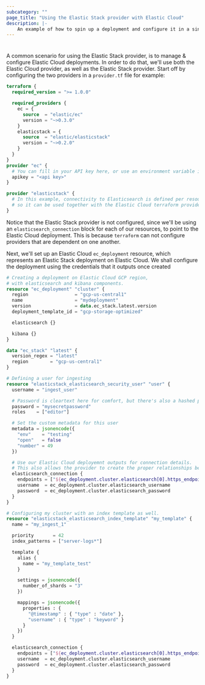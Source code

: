```yaml
---
subcategory: ""
page_title: "Using the Elastic Stack provider with Elastic Cloud"
description: |-
    An example of how to spin up a deployment and configure it in a single plan.
---
```


# 

A common scenario for using the Elastic Stack provider, is to manage & configure Elastic Cloud deployments.
In order to do that, we'll use both the Elastic Cloud provider, as well as the Elastic Stack provider.
Start off by configuring the two providers in a `provider.tf` file for example:

```terraform
terraform {
  required_version = ">= 1.0.0"

  required_providers {
    ec = {
      source  = "elastic/ec"
      version = "~>0.3.0"
    }
    elasticstack = {
      source  = "elastic/elasticstack"
      version = "~>0.2.0"
    }
  }
}
provider "ec" {
  # You can fill in your API key here, or use an environment variable instead
  apikey = "<api key>"
}

provider "elasticstack" {
  # In this example, connectivity to Elasticsearch is defined per resource,
  # so it can be used together with the Elastic Cloud terraform provider.
}
```

Notice that the Elastic Stack  provider is not configured, since we'll be using an `elasticsearch_connection` block
for each of our resources, to point to the Elastic Cloud deployment. This is because `terraform` can not configure providers that are dependent on one another.

Next, we'll set up an Elastic Cloud `ec_deployment` resource, which represents an Elastic Stack deployment on Elastic Cloud.
We shall configure the deployment using the credentials that it outputs once created

```terraform
# Creating a deployment on Elastic Cloud GCP region,
# with elasticsearch and kibana components.
resource "ec_deployment" "cluster" {
  region                 = "gcp-us-central1"
  name                   = "mydeployment"
  version                = data.ec_stack.latest.version
  deployment_template_id = "gcp-storage-optimized"

  elasticsearch {}

  kibana {}
}

data "ec_stack" "latest" {
  version_regex = "latest"
  region        = "gcp-us-central1"
}

# Defining a user for ingesting
resource "elasticstack_elasticsearch_security_user" "user" {
  username = "ingest_user"

  # Password is cleartext here for comfort, but there's also a hashed password option
  password = "mysecretpassword"
  roles    = ["editor"]

  # Set the custom metadata for this user
  metadata = jsonencode({
    "env"    = "testing"
    "open"   = false
    "number" = 49
  })

  # Use our Elastic Cloud deployemnt outputs for connection details.
  # This also allows the provider to create the proper relationships between the two resources.
  elasticsearch_connection {
    endpoints = ["${ec_deployment.cluster.elasticsearch[0].https_endpoint}"]
    username  = ec_deployment.cluster.elasticsearch_username
    password  = ec_deployment.cluster.elasticsearch_password
  }
}

# Configuring my cluster with an index template as well.
resource "elasticstack_elasticsearch_index_template" "my_template" {
  name = "my_ingest_1"

  priority       = 42
  index_patterns = ["server-logs*"]

  template {
    alias {
      name = "my_template_test"
    }

    settings = jsonencode({
      number_of_shards = "3"
    })

    mappings = jsonencode({
      properties : {
        "@timestamp" : { "type" : "date" },
        "username" : { "type" : "keyword" }
      }
    })
  }

  elasticsearch_connection {
    endpoints = ["${ec_deployment.cluster.elasticsearch[0].https_endpoint}"]
    username  = ec_deployment.cluster.elasticsearch_username
    password  = ec_deployment.cluster.elasticsearch_password
  }
}
```
